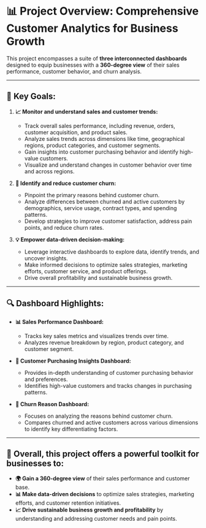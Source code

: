 # 📊 **Project Overview: Comprehensive Customer Analytics for Business Growth**

This project encompasses a suite of **three interconnected dashboards** designed to equip businesses with a **360-degree view** of their sales performance, customer behavior, and churn analysis.

---

## 🎯 **Key Goals:**

1. **📈 Monitor and understand sales and customer trends:**
   - Track overall sales performance, including revenue, orders, customer acquisition, and product sales.
   - Analyze sales trends across dimensions like time, geographical regions, product categories, and customer segments.
   - Gain insights into customer purchasing behavior and identify high-value customers.
   - Visualize and understand changes in customer behavior over time and across regions.

2. **🚨 Identify and reduce customer churn:**
   - Pinpoint the primary reasons behind customer churn.
   - Analyze differences between churned and active customers by demographics, service usage, contract types, and spending patterns.
   - Develop strategies to improve customer satisfaction, address pain points, and reduce churn rates.

3. **💡 Empower data-driven decision-making:**
   - Leverage interactive dashboards to explore data, identify trends, and uncover insights.
   - Make informed decisions to optimize sales strategies, marketing efforts, customer service, and product offerings.
   - Drive overall profitability and sustainable business growth.

---

## 🔍 **Dashboard Highlights:**

- **📊 Sales Performance Dashboard:**
    - Tracks key sales metrics and visualizes trends over time.
    - Analyzes revenue breakdown by region, product category, and customer segment.

- **👥 Customer Purchasing Insights Dashboard:**
    - Provides in-depth understanding of customer purchasing behavior and preferences.
    - Identifies high-value customers and tracks changes in purchasing patterns.

- **🚪 Churn Reason Dashboard:**
    - Focuses on analyzing the reasons behind customer churn.
    - Compares churned and active customers across various dimensions to identify key differentiating factors.

---

## 🚀 **Overall, this project offers a powerful toolkit for businesses to:**

- **🌍 Gain a 360-degree view** of their sales performance and customer base.
- **📊 Make data-driven decisions** to optimize sales strategies, marketing efforts, and customer retention initiatives.
- **📈 Drive sustainable business growth and profitability** by understanding and addressing customer needs and pain points.
